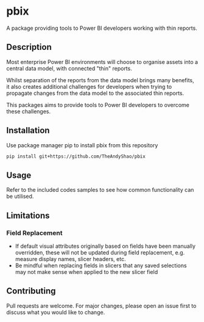 # pbix
A package providing tools to Power BI developers working with thin reports.

## Description
Most enterprise Power BI environments will choose to organise assets into a central data model, with connected "thin" reports.

Whilst separation of the reports from the data model brings many benefits, it also creates additional challenges for developers when trying to propagate changes from the data model to the associated thin reports.

This packages aims to provide tools to Power BI developers to overcome these challenges.

## Installation
Use package manager pip to install pbix from this repository

```bash
pip install git+https://github.com/TheAndyShao/pbix
```

## Usage
Refer to the included codes samples to see how common functionality can be utilised.


## Limitations
### Field Replacement
- If default visual attributes originally based on fields have been manually overridden, these will not be updated during field replacement, e.g. measure display names, slicer headers, etc.
- Be mindful when replacing fields in slicers that any saved selections may not make sense when applied to the new slicer field

## Contributing

Pull requests are welcome. For major changes, please open an issue first
to discuss what you would like to change.